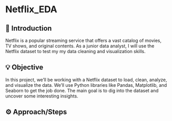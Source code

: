 # Netflix_EDA

## 📝 Introduction 
Netflix is a popular streaming service that offers a vast catalog of movies, TV shows, and original contents. As a junior data analyst, I will use the Netflix dataset to test my my data cleaning and
visualization skills.

## 💡 Objective
In this project, we’ll be working with a Netflix dataset to load, clean, analyze, and visualize the data. We’ll use Python libraries like Pandas, Matplotlib, and Seaborn to get the job done. The main goal is to dig into the dataset and uncover some interesting insights.

## ⚙ Approach/Steps
